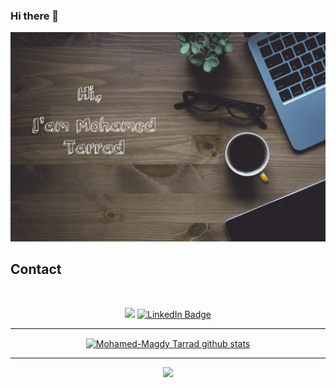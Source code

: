 ### Hi there 👋

<!--
**Mohamed-Tarrad/Mohamed-Tarrad** is a ✨ _special_ ✨ repository because its `README.md` (this file) appears on your GitHub profile.

Here are some ideas to get you started:

- 🔭 I’m currently working on ...
- 🌱 I’m currently learning ...
- 👯 I’m looking to collaborate on ...
- 🤔 I’m looking for help with ...
- 💬 Ask me about ...
- 📫 How to reach me: ...
- 😄 Pronouns: ...
- ⚡ Fun fact: ...
-->



![Welcome!](welcome.jpg "My welcome Photo")

## Contact
<br>

<span align="center">
  
  <a href="mailto:mohamed.tarrad644@gmail.com"><img src="https://img.shields.io/badge/Gmail-D14836?style=for-the-badge&logo=gmail&logoColor=white" /></a>
  [![LinkedIn Badge](https://img.shields.io/badge/LinkedIn-0077B5?style=for-the-badge&logo=linkedin&logoColor=white)](https://www.linkedin.com/in/mohamed-tarrad-1b85761a9/)
</span>
***
 <a href="https://github.com/Mohamed-Tarrad"><img align="center" src="https://github-readme-stats.vercel.app/api?username=Mohamed-Tarrad&show_icons=true&include_all_commits=true&theme=buefy&hide_border=true" alt="Mohamed-Magdy Tarrad github stats" /></a> 
 ***
 ![](https://komarev.com/ghpvc/?username=Mohamed-Tarrad)

